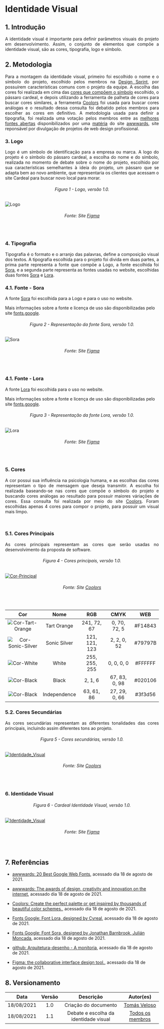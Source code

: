 # Identidade Visual

## 1. Introdução 

<p align = "justify">A identidade visual é importante para definir parâmetros visuais do projeto em desenvolvimento. Assim, o conjunto de elementos que compõe a identidade visual, são as cores, tipografia, logo e símbolo.</p> 

## 2. Metodologia 

<p align = "justify" markdown="1"> Para a montagem da identidade visual, primeiro foi escolhido o nome e o símbolo do projeto, escolhido pelos membros na <a href="https://unbarqdsw2021-1.github.io/2021.1_G04_Cardeal/desenhoSoftwareBase/designSprint/">Design Sprint</a>, por possuírem características comuns com o projeto da equipe. A escolha das cores foi realizada em cima das <a href="https://www.figma.com/proto/DKWzd4WjiCNoDUUINY1U4v/Identidade-Visual-Cardeal?node-id=11%3A23" target="_blank">cores que compõem o símbolo</a> escolhido, o pássaro cardeal, e depois utilizando a ferramenta de palheta de cores para buscar cores similares, a ferramenta <a href="https://coolors.co/" target="_blank">Coolors</a> foi usada para buscar cores análogas e o resultado dessa consulta foi debatido pelos membros para escolher as cores em definitivo. A metodologia usada para definir a tipografia, foi realizada uma votação pelos membros entre as <a href="https://www.figma.com/proto/DKWzd4WjiCNoDUUINY1U4v/Identidade-Visual-Cardeal?node-id=3%3A4">melhores fontes abertas</a> disponibilizados por uma <a href="https://www.awwwards.com/20-best-web-fonts-from-google-web-fonts-and-font-face.html" target="_blank">matéria</a> do site <a href="https://www.awwwards.com/" target="_blank">awwwards</a>, site reponsável por divulgação de projetos de web design profissional.</p> 
 
### 3. Logo


<p align = "justify"> Logo é um símbolo de identificação para a empresa ou marca. A logo do projeto é o símbolo do pássaro cardeal, a escolha do nome e do símbolo, realizada no momento de debate sobre o nome do projeto, escolhido por sua características semelhantes à ideia do projeto, um pássaro que se adapta bem ao novo ambiente, que representaria os clientes que acessam o site Cardeal para buscar novo local para morar.</p>

<h6 align = "center">Figura 1 - Logo, versão 1.0.</h6>

![Logo](../desenhoSoftwareBase/img/IdentidadeVisual/logo.png)

<h6 align = "center">Fonte: Site <a href="https://www.figma.com/proto/DKWzd4WjiCNoDUUINY1U4v/Identidade-Visual-Cardeal?node-id=6%3A6" target="_blank">Figma</a></h6></br>
 
### 4. Tipografia

<p align = "justify"> Tipografia é o formato e o arranjo das palavras, define a composição visual dos textos. A tipografia escolhida para o projeto foi divida em duas partes, a prima parte representa a fonte que compõe a Logo, a fonte escolhida foi <a href="https://fonts.google.com/specimen/Sora?query=sora" target="_blank">Sora</a>, e a segunda parte representa as fontes usadas no website, escolhidas duas fontes <a href="https://fonts.google.com/specimen/Sora?query=sora" target="_blank">Sora</a> e <a href="https://fonts.google.com/specimen/Lora?query=lora#standard-styles" target="_blank">Lora</a>.</p>

### 4.1. Fonte - Sora

<p align = "justify">A fonte <a href="https://fonts.google.com/specimen/Sora?query=sora" target="_blank">Sora</a> foi escolhida para a Logo e para o uso no website.

Mais informações sobre a fonte e licença de uso são disponibilizadas pelo site <a href="https://fonts.google.com/specimen/Sora?query=Jonathan+Barnbrook" target="_blank">fonts.google</a>.</p>

<h6 align = "center">Figura 2 - Representação da fonte Sora, versão 1.0.</h6>

![Sora](../desenhoSoftwareBase/img/IdentidadeVisual/sora.png)

<h6 align = "center">Fonte: Site <a href="https://www.figma.com/proto/DKWzd4WjiCNoDUUINY1U4v/Identidade-Visual-Cardeal?node-id=50%3A5" target="_blank">Figma</a></h6></br>

### 4.1. Fonte - Lora

<p align = "justify">A fonte <a href="https://fonts.google.com/specimen/Lora?query=Cyreal" target="_blank">Lora</a> foi escolhida para o uso no website.

Mais informações sobre a fonte e licença de uso são disponibilizadas pelo site <a href="https://fonts.google.com/specimen/Sora?query=Jonathan+Barnbrook" target="_blank">fonts.google</a>.</p>


<h6 align = "center">Figura 3 - Representação da fonte Lora, versão 1.0.</h6>

![Lora](../desenhoSoftwareBase/img/IdentidadeVisual/lora.png)

<h6 align = "center">Fonte: Site <a href="https://www.figma.com/proto/DKWzd4WjiCNoDUUINY1U4v/Identidade-Visual-Cardeal?node-id=50%3A86" target="_blank">Figma</a></h6></br>

### 5. Cores

<p align = "justify"> A cor possui sua influência na psicologia humana, e as escolhas das cores representam o tipo de mensagem que deseja transmitir. A escolha foi realizada baseando-se nas cores que compõe o símbolo do projeto e buscando cores análogas ao resultado para possuir maiores váriações de cores. Essa consulta foi realizada por meio do site <a href="https://coolors.co/" target="_blank">Coolors</a>. Foram escolhidas apenas 4 cores para compor o projeto, para possuir um visual mais limpo.</p><br/>

### 5.1. Cores Principais

<p align = "justify"> As cores principais representam as cores que serão usadas no desenvolvimento da proposta de software.</p>

<h6 align = "center">Figura 4 - Cores principais, versão 1.0.</h6>

[![Cor-Principal](../desenhoSoftwareBase/img/IdentidadeVisual/corPrincipal.png)](../desenhoSoftwareBase/img/IdentidadeVisual/corPrincipal.png)

<h6 align = "center">Fonte: Site <a href="https://coolors.co/f14843-79797b-ffffff-020106-3f3d56" target="_blank">Coolors</a></h6></br>

| **Cor** | **Nome** | **RGB** | **CMYK** | **WEB** | 
| :---: | :---: | :---: | :---: | :---: | 
| ![Cor-Tart-Orange](../desenhoSoftwareBase/img/IdentidadeVisual/red.png) | Tart Orange | 241, 72, 67 | 0, 70, 72, 5 | #F14843 |
| ![Cor-Sonic-Silver](../desenhoSoftwareBase/img/IdentidadeVisual/grey.png) | Sonic Silver | 121, 121, 123 | 2, 2, 0, 52 | #79797B |
| ![Cor-White](../desenhoSoftwareBase/img/IdentidadeVisual/white.png) | White | 255, 255, 255 | 0, 0, 0, 0  | #FFFFFF |
| ![Cor-Black](../desenhoSoftwareBase/img/IdentidadeVisual/black.png) | Black | 2, 1, 6 | 67, 83, 0, 98 | #020106 |
| ![Cor-Black](../desenhoSoftwareBase/img/IdentidadeVisual/purple.png)  | Independence | 63, 61, 86 | 27, 29, 0, 66 | #3f3d56 |

### 5.2. Cores Secundárias

<p align = "justify"> As cores secundárias representam as diferentes tonalidades das cores principais, incluindo assim diferentes tons ao projeto.</p>

<h6 align = "center">Figura 5 - Cores secundárias, versão 1.0.</h6>

[![Identidade_Visual](../desenhoSoftwareBase/img/IdentidadeVisual/corSecundaria.png)](../desenhoSoftwareBase/img/IdentidadeVisual/corSecundaria.png)

<h6 align = "center">Fonte: Site <a href="https://coolors.co/" target="_blank">Coolors</a></h6></br>

### 6. Identidade Visual

<h6 align = "center">Figura 6 - Cardeal Identidade Visual, versão 1.0.</h6>

[![Identidade_Visual](../desenhoSoftwareBase/img/IdentidadeVisual/idVisual.png)](../desenhoSoftwareBase/img/IdentidadeVisual/idVisual.png)

<h6 align = "center">Fonte: Site <a href="https://www.figma.com/proto/DKWzd4WjiCNoDUUINY1U4v/Identidade-Visual-Cardeal?node-id=63%3A2" target="_blank">Figma</a></h6></br>

## 7. Referências


* [awwwards: 20 Best Google Web Fonts](hhttps://www.awwwards.com/20-best-web-fonts-from-google-web-fonts-and-font-face.html), acessado dia 18 de agosto de 2021. 

* [awwwards: The awards of design, creativity and innovation on the internet](https://www.awwwards.com/), acessado dia 18 de agosto de 2021. 

* [Coolors: Create the perfect palette or get inspired by thousands of beautiful color schemes.](https://coolors.co/), acessado dia 18 de agosto de 2021.

* [Fonts Google: Font Lora, designed by Cyreal](https://fonts.google.com/specimen/Lora?query=lora#standard-styles), acessado dia 18 de agosto de 2021.

* [Fonts Google: Font Sora, designed by Jonathan Barnbrook, Julián Moncada](https://fonts.google.com/specimen/Sora?query=sora), acessado dia 18 de agosto de 2021.


* [github: Arquitetura-desenho - A monitoria](https://2019-2-arquitetura-desenho.github.io/wiki/dinamica_seminario_II/identidade_visual/), acessado dia 18 de agosto de 2021.

* [Figma: the collaborative interface design tool.](https://www.figma.com), acessado dia 18 de agosto de 2021.

## 8. Versionamento 

| Data | Versão | Descrição | Autor(es) | 
| :----: | :----: | :----: | :----: | 
| 18/08/2021 | 1.0 | Criação do documento | [Tomás Veloso](https://github.com/tomasvelos0) | 
| 18/08/2021 | 1.1    | Debate e escolha da identidade visual       | [Todos os membros](https://unbarqdsw2021-1.github.io/2021.1_G04_Cardeal/)  |